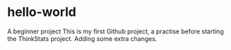 # hello-world
A beginner project
This is my first Github project, a practise before starting the ThinkStats project.
Adding some extra changes.
